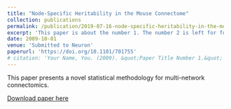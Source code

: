 ```yaml
---
title: "Node-Specific Heritability in the Mouse Connectome"
collection: publications
permalink: /publication/2019-07-16-node-specific-heritability-in-the-mouse-connectome
excerpt: 'This paper is about the number 1. The number 2 is left for future work.'
date: 2009-10-01
venue: 'Submitted to Neuron'
paperurl: 'https://doi.org/10.1101/701755'
# citation: 'Your Name, You. (2009). &quot;Paper Title Number 1.&quot; <i>Journal 1</i>. 1(1).'
---
```

This paper presents a novel statistical methodology for multi-network connectomics.

[Download paper here](/files/2019-07-16-node-specific-heritability-in-the-mouse-connectome.pdf)

<!-- Recommended citation: Your Name, You. (2009). "Paper Title Number 1." <i>Journal 1</i>. 1(1). -->